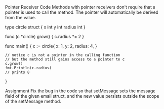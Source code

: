 Pointer Receiver Code
Methods with pointer receivers don't require that a pointer is used to call the method. The pointer will automatically be derived from the value.

type circle struct {
	x int
	y int
    radius int
}

func (c *circle) grow() {
    c.radius *= 2
}

func main() {
    c := circle{
        x: 1,
        y: 2,
        radius: 4,
    }

    // notice c is not a pointer in the calling function
    // but the method still gains access to a pointer to c
    c.grow()
    fmt.Println(c.radius)
    // prints 8
}

Assignment
Fix the bug in the code so that setMessage sets the message field of the given email struct, and the new value persists outside the scope of the setMessage method.





